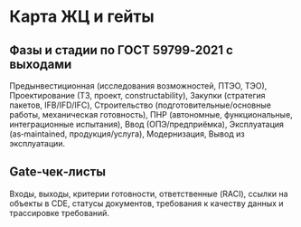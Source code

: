 # Карта ЖЦ и гейты

## Фазы и стадии по ГОСТ 59799‑2021 с выходами
Предынвестиционная (исследования возможностей, ПТЭО, ТЭО), Проектирование (ТЗ, проект, constructability), Закупки (стратегия пакетов, IFB/IFD/IFC), Строительство (подготовительные/основные работы, механическая готовность), ПНР (автономные, функциональные, интеграционные испытания), Ввод (ОПЭ/предприёмка), Эксплуатация (as‑maintained, продукция/услуга), Модернизация, Вывод из эксплуатации.

## Gate‑чек‑листы
Входы, выходы, критерии готовности, ответственные (RACI), ссылки на объекты в CDE, статусы документов, требования к качеству данных и трассировке требований.
